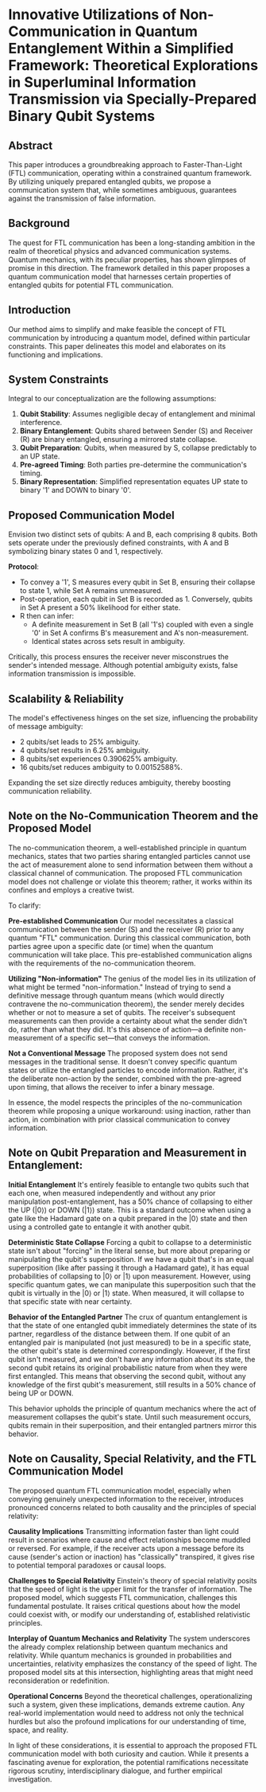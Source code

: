 # Innovative Utilizations of Non-Communication in Quantum Entanglement Within a Simplified Framework: Theoretical Explorations in Superluminal Information Transmission via Specially-Prepared Binary Qubit Systems

## Abstract
This paper introduces a groundbreaking approach to Faster-Than-Light (FTL) communication, operating within a constrained quantum framework. By utilizing uniquely prepared entangled qubits, we propose a communication system that, while sometimes ambiguous, guarantees against the transmission of false information.

## Background
The quest for FTL communication has been a long-standing ambition in the realm of theoretical physics and advanced communication systems. Quantum mechanics, with its peculiar properties, has shown glimpses of promise in this direction. The framework detailed in this paper proposes a quantum communication model that harnesses certain properties of entangled qubits for potential FTL communication.

## Introduction
Our method aims to simplify and make feasible the concept of FTL communication by introducing a quantum model, defined within particular constraints. This paper delineates this model and elaborates on its functioning and implications.

## System Constraints
Integral to our conceptualization are the following assumptions:

1. **Qubit Stability**: Assumes negligible decay of entanglement and minimal interference.
2. **Binary Entanglement**: Qubits shared between Sender (S) and Receiver (R) are binary entangled, ensuring a mirrored state collapse.
3. **Qubit Preparation**: Qubits, when measured by S, collapse predictably to an UP state.
4. **Pre-agreed Timing**: Both parties pre-determine the communication's timing.
5. **Binary Representation**: Simplified representation equates UP state to binary '1' and DOWN to binary '0'.

## Proposed Communication Model
Envision two distinct sets of qubits: A and B, each comprising 8 qubits. Both sets operate under the previously defined constraints, with A and B symbolizing binary states 0 and 1, respectively.

**Protocol**:
- To convey a '1', S measures every qubit in Set B, ensuring their collapse to state 1, while Set A remains unmeasured.
- Post-operation, each qubit in Set B is recorded as 1. Conversely, qubits in Set A present a 50% likelihood for either state.
- R then can infer:
  - A definite measurement in Set B (all '1's) coupled with even a single '0' in Set A confirms B's measurement and A's non-measurement.
  - Identical states across sets result in ambiguity.

Critically, this process ensures the receiver never misconstrues the sender's intended message. Although potential ambiguity exists, false information transmission is impossible.

## Scalability & Reliability
The model's effectiveness hinges on the set size, influencing the probability of message ambiguity:
- 2 qubits/set leads to 25% ambiguity.
- 4 qubits/set results in 6.25% ambiguity.
- 8 qubits/set experiences 0.390625% ambiguity.
- 16 qubits/set reduces ambiguity to 0.00152588%.

Expanding the set size directly reduces ambiguity, thereby boosting communication reliability.

## Note on the No-Communication Theorem and the Proposed Model
The no-communication theorem, a well-established principle in quantum mechanics, states that two parties sharing entangled particles cannot use the act of measurement alone to send information between them without a classical channel of communication. The proposed FTL communication model does not challenge or violate this theorem; rather, it works within its confines and employs a creative twist.

To clarify:

**Pre-established Communication**
Our model necessitates a classical communication between the sender (S) and the receiver (R) prior to any quantum "FTL" communication. During this classical communication, both parties agree upon a specific date (or time) when the quantum communication will take place. This pre-established communication aligns with the requirements of the no-communication theorem.

**Utilizing "Non-information"**
The genius of the model lies in its utilization of what might be termed "non-information." Instead of trying to send a definitive message through quantum means (which would directly contravene the no-communication theorem), the sender merely decides whether or not to measure a set of qubits. The receiver's subsequent measurements can then provide a certainty about what the sender didn't do, rather than what they did. It's this absence of action—a definite non-measurement of a specific set—that conveys the information.

**Not a Conventional Message**
The proposed system does not send messages in the traditional sense. It doesn't convey specific quantum states or utilize the entangled particles to encode information. Rather, it's the deliberate non-action by the sender, combined with the pre-agreed upon timing, that allows the receiver to infer a binary message.

In essence, the model respects the principles of the no-communication theorem while proposing a unique workaround: using inaction, rather than action, in combination with prior classical communication to convey information.

## Note on Qubit Preparation and Measurement in Entanglement:
**Initial Entanglement**
It's entirely feasible to entangle two qubits such that each one, when measured independently and without any prior manipulation post-entanglement, has a 50% chance of collapsing to either the UP (|0⟩) or DOWN (|1⟩) state. This is a standard outcome when using a gate like the Hadamard gate on a qubit prepared in the |0⟩ state and then using a controlled gate to entangle it with another qubit.

**Deterministic State Collapse**
Forcing a qubit to collapse to a deterministic state isn't about "forcing" in the literal sense, but more about preparing or manipulating the qubit's superposition. If we have a qubit that's in an equal superposition (like after passing it through a Hadamard gate), it has equal probabilities of collapsing to |0⟩ or |1⟩ upon measurement. However, using specific quantum gates, we can manipulate this superposition such that the qubit is virtually in the |0⟩ or |1⟩ state. When measured, it will collapse to that specific state with near certainty.

**Behavior of the Entangled Partner**
The crux of quantum entanglement is that the state of one entangled qubit immediately determines the state of its partner, regardless of the distance between them. If one qubit of an entangled pair is manipulated (not just measured) to be in a specific state, the other qubit's state is determined correspondingly. However, if the first qubit isn't measured, and we don't have any information about its state, the second qubit retains its original probabilistic nature from when they were first entangled. This means that observing the second qubit, without any knowledge of the first qubit's measurement, still results in a 50% chance of being UP or DOWN.

This behavior upholds the principle of quantum mechanics where the act of measurement collapses the qubit's state. Until such measurement occurs, qubits remain in their superposition, and their entangled partners mirror this behavior.

## Note on Causality, Special Relativity, and the FTL Communication Model
The proposed quantum FTL communication model, especially when conveying genuinely unexpected information to the receiver, introduces pronounced concerns related to both causality and the principles of special relativity:

**Causality Implications**
Transmitting information faster than light could result in scenarios where cause and effect relationships become muddled or reversed. For example, if the receiver acts upon a message before its cause (sender's action or inaction) has "classically" transpired, it gives rise to potential temporal paradoxes or causal loops.

**Challenges to Special Relativity**
Einstein's theory of special relativity posits that the speed of light is the upper limit for the transfer of information. The proposed model, which suggests FTL communication, challenges this fundamental postulate. It raises critical questions about how the model could coexist with, or modify our understanding of, established relativistic principles.

**Interplay of Quantum Mechanics and Relativity**
The system underscores the already complex relationship between quantum mechanics and relativity. While quantum mechanics is grounded in probabilities and uncertainties, relativity emphasizes the constancy of the speed of light. The proposed model sits at this intersection, highlighting areas that might need reconsideration or redefinition.

**Operational Concerns**
Beyond the theoretical challenges, operationalizing such a system, given these implications, demands extreme caution. Any real-world implementation would need to address not only the technical hurdles but also the profound implications for our understanding of time, space, and reality.

In light of these considerations, it is essential to approach the proposed FTL communication model with both curiosity and caution. While it presents a fascinating avenue for exploration, the potential ramifications necessitate rigorous scrutiny, interdisciplinary dialogue, and further empirical investigation.

